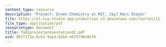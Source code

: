```yaml
---
content_type: resource
description: 'Project: Green Chemistry at MIT, [by] Marc Steyer'
file: https://ol-ocw-studio-app-production.s3.amazonaws.com/courses/11-122-environment-and-society-fall-2002/901f173abcb19aed8264e623f98e0ef0_fa01projectpresentation02.pdf
file_type: application/pdf
resourcetype: Document
title: fa01projectpresentation02.pdf
uid: 901f173a-bcb1-9aed-8264-e623f98e0ef0
---
```

